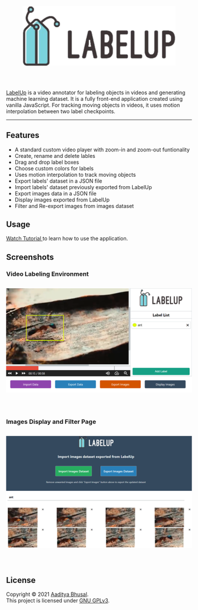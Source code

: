 ## <p align="center"><img src="public\assets\logo.png" alt="LabelUp" align="center"/></p><br>

[LabelUp](https://labelup.netlify.app/) is a video annotator for labeling objects in videos and generating machine learning dataset. It is a fully front-end application created using vanilla JavaScript. For tracking moving objects in videos, it uses motion interpolation between two label checkpoints.

---

## Features
- A standard custom video player with zoom-in and zoom-out funtionality
- Create, rename and delete lables
- Drag and drop label boxes
- Choose custom colors for labels
- Uses motion interpolation to track moving objects
- Export labels' dataset in a JSON file
- Import labels' dataset previously exported from LabelUp
- Export images data in a JSON file
- Display images exported from LabelUp
- Filter and Re-export images from images dataset


## Usage
[Watch Tutorial ](https://www.youtube.com/watch?v=CIA7MZrsOmQ) to learn how to use the application.

## Screenshots

### Video Labeling Environment

## <p align="center"><img src="public\assets\screenshot.png" alt="LabelUp" align="center"/></p><br>

### Images Display and Filter Page

## <p align="center"><img src="public\assets\screenshot2.png" alt="LabelUp" align="center"/></p><br>

## License

Copyright © 2021 [Aaditya Bhusal](https://github.com/aadityabhusal).<br />
This project is licensed under [GNU GPLv3](https://github.com/aadityabhusal/LabelUp/blob/main/LICENSE).